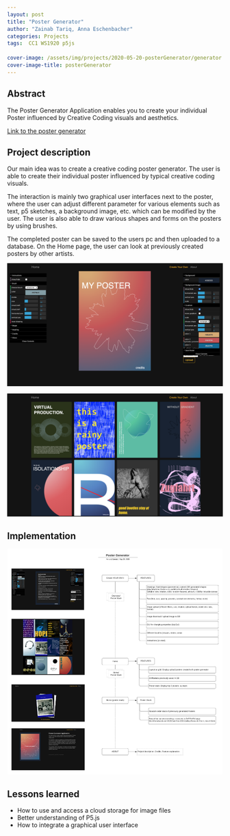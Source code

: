 ```yaml
---
layout: post
title: "Poster Generator"
author: "Zainab Tariq, Anna Eschenbacher"
categories: Projects
tags:  CC1 WS1920 p5js

cover-image: /assets/img/projects/2020-05-20-posterGenerator/generator.png 
cover-image-title: posterGenerator
---
```


## Abstract
The Poster Generator Application enables you to create your individual Poster influenced by Creative Coding visuals and aesthetics.

[Link to the poster generator](https://postergenerator2020.herokuapp.com/)

## Project description
Our main idea was to create a creative coding poster generator. The user is able to create their individual poster influenced by typical creative coding visuals.

The interaction is mainly two graphical user interfaces next to the poster, where the user can adjust different parameter for various elements such as text, p5 sketches, a background image, etc. which can be modified by the user. The user is also able to draw various shapes and forms on the posters by using brushes.

The completed poster can be saved to the users pc and then uploaded to a database. On the Home page, the user can look at previously created posters by other artists.

![Poster Generator](/assets/img/projects/2020-05-20-posterGenerator/generator.png)

![Poster Overview](/assets/img/projects/2020-05-20-posterGenerator/home_generator.png)

## Implementation

![Implementation](/assets/img/projects/2020-05-20-posterGenerator/overview.png)

## Lessons learned

- How to use and access a cloud storage for image files
- Better understanding of P5.js
- How to integrate a graphical user interface
